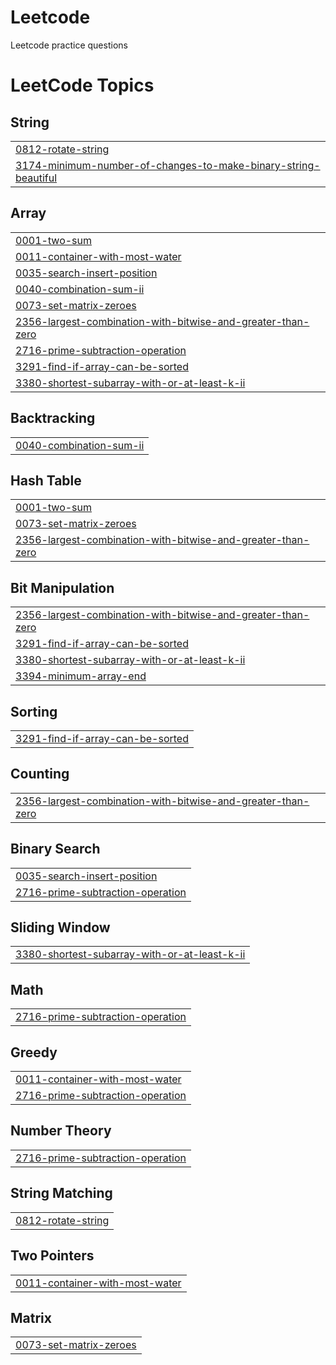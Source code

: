 # Leetcode
Leetcode practice questions

<!---LeetCode Topics Start-->
# LeetCode Topics
## String
|  |
| ------- |
| [0812-rotate-string](https://github.com/ruchap24/Leetcode/tree/master/0812-rotate-string) |
| [3174-minimum-number-of-changes-to-make-binary-string-beautiful](https://github.com/ruchap24/Leetcode/tree/master/3174-minimum-number-of-changes-to-make-binary-string-beautiful) |
## Array
|  |
| ------- |
| [0001-two-sum](https://github.com/ruchap24/Leetcode/tree/master/0001-two-sum) |
| [0011-container-with-most-water](https://github.com/ruchap24/Leetcode/tree/master/0011-container-with-most-water) |
| [0035-search-insert-position](https://github.com/ruchap24/Leetcode/tree/master/0035-search-insert-position) |
| [0040-combination-sum-ii](https://github.com/ruchap24/Leetcode/tree/master/0040-combination-sum-ii) |
| [0073-set-matrix-zeroes](https://github.com/ruchap24/Leetcode/tree/master/0073-set-matrix-zeroes) |
| [2356-largest-combination-with-bitwise-and-greater-than-zero](https://github.com/ruchap24/Leetcode/tree/master/2356-largest-combination-with-bitwise-and-greater-than-zero) |
| [2716-prime-subtraction-operation](https://github.com/ruchap24/Leetcode/tree/master/2716-prime-subtraction-operation) |
| [3291-find-if-array-can-be-sorted](https://github.com/ruchap24/Leetcode/tree/master/3291-find-if-array-can-be-sorted) |
| [3380-shortest-subarray-with-or-at-least-k-ii](https://github.com/ruchap24/Leetcode/tree/master/3380-shortest-subarray-with-or-at-least-k-ii) |
## Backtracking
|  |
| ------- |
| [0040-combination-sum-ii](https://github.com/ruchap24/Leetcode/tree/master/0040-combination-sum-ii) |
## Hash Table
|  |
| ------- |
| [0001-two-sum](https://github.com/ruchap24/Leetcode/tree/master/0001-two-sum) |
| [0073-set-matrix-zeroes](https://github.com/ruchap24/Leetcode/tree/master/0073-set-matrix-zeroes) |
| [2356-largest-combination-with-bitwise-and-greater-than-zero](https://github.com/ruchap24/Leetcode/tree/master/2356-largest-combination-with-bitwise-and-greater-than-zero) |
## Bit Manipulation
|  |
| ------- |
| [2356-largest-combination-with-bitwise-and-greater-than-zero](https://github.com/ruchap24/Leetcode/tree/master/2356-largest-combination-with-bitwise-and-greater-than-zero) |
| [3291-find-if-array-can-be-sorted](https://github.com/ruchap24/Leetcode/tree/master/3291-find-if-array-can-be-sorted) |
| [3380-shortest-subarray-with-or-at-least-k-ii](https://github.com/ruchap24/Leetcode/tree/master/3380-shortest-subarray-with-or-at-least-k-ii) |
| [3394-minimum-array-end](https://github.com/ruchap24/Leetcode/tree/master/3394-minimum-array-end) |
## Sorting
|  |
| ------- |
| [3291-find-if-array-can-be-sorted](https://github.com/ruchap24/Leetcode/tree/master/3291-find-if-array-can-be-sorted) |
## Counting
|  |
| ------- |
| [2356-largest-combination-with-bitwise-and-greater-than-zero](https://github.com/ruchap24/Leetcode/tree/master/2356-largest-combination-with-bitwise-and-greater-than-zero) |
## Binary Search
|  |
| ------- |
| [0035-search-insert-position](https://github.com/ruchap24/Leetcode/tree/master/0035-search-insert-position) |
| [2716-prime-subtraction-operation](https://github.com/ruchap24/Leetcode/tree/master/2716-prime-subtraction-operation) |
## Sliding Window
|  |
| ------- |
| [3380-shortest-subarray-with-or-at-least-k-ii](https://github.com/ruchap24/Leetcode/tree/master/3380-shortest-subarray-with-or-at-least-k-ii) |
## Math
|  |
| ------- |
| [2716-prime-subtraction-operation](https://github.com/ruchap24/Leetcode/tree/master/2716-prime-subtraction-operation) |
## Greedy
|  |
| ------- |
| [0011-container-with-most-water](https://github.com/ruchap24/Leetcode/tree/master/0011-container-with-most-water) |
| [2716-prime-subtraction-operation](https://github.com/ruchap24/Leetcode/tree/master/2716-prime-subtraction-operation) |
## Number Theory
|  |
| ------- |
| [2716-prime-subtraction-operation](https://github.com/ruchap24/Leetcode/tree/master/2716-prime-subtraction-operation) |
## String Matching
|  |
| ------- |
| [0812-rotate-string](https://github.com/ruchap24/Leetcode/tree/master/0812-rotate-string) |
## Two Pointers
|  |
| ------- |
| [0011-container-with-most-water](https://github.com/ruchap24/Leetcode/tree/master/0011-container-with-most-water) |
## Matrix
|  |
| ------- |
| [0073-set-matrix-zeroes](https://github.com/ruchap24/Leetcode/tree/master/0073-set-matrix-zeroes) |
<!---LeetCode Topics End-->